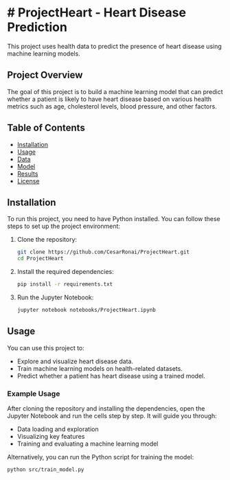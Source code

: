 # # ProjectHeart - Heart Disease Prediction

This project uses health data to predict the presence of heart disease using machine learning models.

## Project Overview

The goal of this project is to build a machine learning model that can predict whether a patient is likely to have heart disease based on various health metrics such as age, cholesterol levels, blood pressure, and other factors.

## Table of Contents

- [Installation](#installation)
- [Usage](#usage)
- [Data](#data)
- [Model](#model)
- [Results](#results)
- [License](#license)

## Installation

To run this project, you need to have Python installed. You can follow these steps to set up the project environment:

1. Clone the repository:
    ```bash
    git clone https://github.com/CesarRonai/ProjectHeart.git
    cd ProjectHeart
    ```

2. Install the required dependencies:
    ```bash
    pip install -r requirements.txt
    ```

3. Run the Jupyter Notebook:
    ```bash
    jupyter notebook notebooks/ProjectHeart.ipynb
    ```

## Usage

You can use this project to:

- Explore and visualize heart disease data.
- Train machine learning models on health-related datasets.
- Predict whether a patient has heart disease using a trained model.

### Example Usage

After cloning the repository and installing the dependencies, open the Jupyter Notebook and run the cells step by step. It will guide you through:

- Data loading and exploration
- Visualizing key features
- Training and evaluating a machine learning model

Alternatively, you can run the Python script for training the model:

```bash
python src/train_model.py
